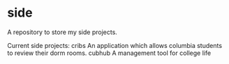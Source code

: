 side
====

A repository to store my side projects.

Current side projects:
cribs
	An application which allows columbia students to review their dorm rooms.
cubhub
	A management tool for college life
